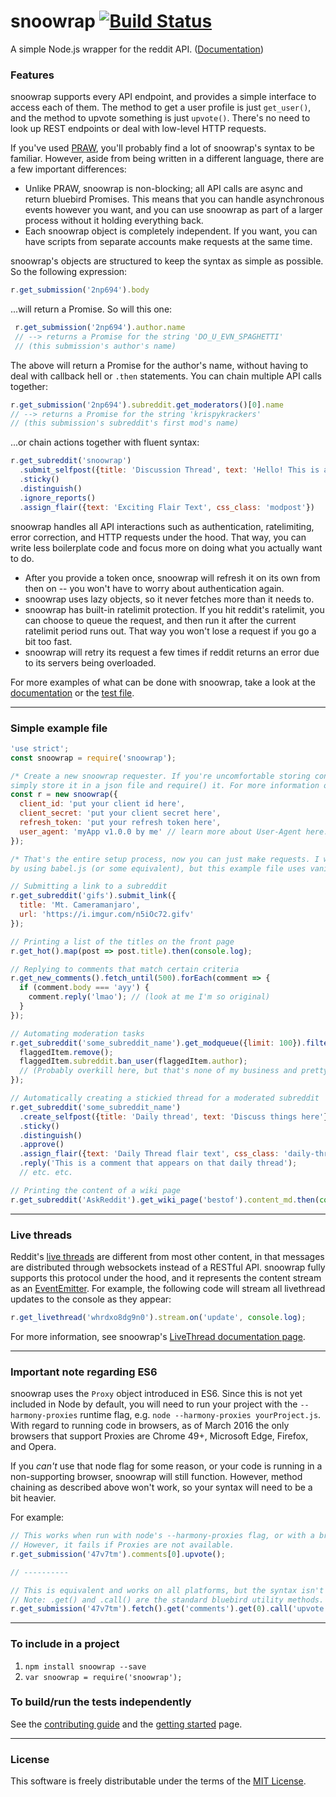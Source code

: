 # snoowrap [![Build Status](https://travis-ci.org/not-an-aardvark/snoowrap.svg?branch=master)](https://travis-ci.org/not-an-aardvark/snoowrap)

A simple Node.js wrapper for the reddit API. ([Documentation](https://not-an-aardvark.github.io/snoowrap))

### Features

snoowrap supports every API endpoint, and provides a simple interface to access each of them. The method to get a user profile is just `get_user()`, and the method to upvote something is just `upvote()`. There's no need to look up REST endpoints or deal with low-level HTTP requests.

If you've used [PRAW](https://praw.readthedocs.org/en/stable/), you'll probably find a lot of snoowrap's syntax to be familiar. However, aside from being written in a different language, there are a few important differences:
* Unlike PRAW, snoowrap is non-blocking; all API calls are async and return bluebird Promises. This means that you can handle asynchronous events however you want, and you can use snoowrap as part of a larger process without it holding everything back.
* Each snoowrap object is completely independent. If you want, you can have scripts from separate accounts make requests at the same time.

snoowrap's objects are structured to keep the syntax as simple as possible. So the following expression:

```javascript
r.get_submission('2np694').body
```
...will return a Promise. So will this one:
```javascript
 r.get_submission('2np694').author.name
 // --> returns a Promise for the string 'DO_U_EVN_SPAGHETTI'
 // (this submission's author's name)
 ```
The above will return a Promise for the author's name, without having to deal with callback hell or `.then` statements. You can chain multiple API calls together:

```javascript
r.get_submission('2np694').subreddit.get_moderators()[0].name
// --> returns a Promise for the string 'krispykrackers'
// (this submission's subreddit's first mod's name)
```
...or chain actions together with fluent syntax:

```javascript
r.get_subreddit('snoowrap')
  .submit_selfpost({title: 'Discussion Thread', text: 'Hello! This is a thread'})
  .sticky()
  .distinguish()
  .ignore_reports()
  .assign_flair({text: 'Exciting Flair Text', css_class: 'modpost'})
```

snoowrap handles all API interactions such as authentication, ratelimiting, error correction, and HTTP requests under the hood. That way, you can write less boilerplate code and focus more on doing what you actually want to do.
 * After you provide a token once, snoowrap will refresh it on its own from then on -- you won't have to worry about authentication again.
 * snoowrap uses lazy objects, so it never fetches more than it needs to.
 * snoowrap has built-in ratelimit protection. If you hit reddit's ratelimit, you can choose to queue the request, and then run it after the current ratelimit period runs out. That way you won't lose a request if you go a bit too fast.
 * snoowrap will retry its request a few times if reddit returns an error due to its servers being overloaded.

For more examples of what can be done with snoowrap, take a look at the [documentation](https://not-an-aardvark.github.io/snoowrap) or the [test file](https://github.com/not-an-aardvark/snoowrap/blob/master/test/snoowrap.spec.js).

---

### Simple example file

```javascript
'use strict';
const snoowrap = require('snoowrap');

/* Create a new snoowrap requester. If you're uncomfortable storing confidential info in your file, one solution is to
simply store it in a json file and require() it. For more information on how to get valid credentials, see here: https://github.com/not-an-aardvark/reddit-oauth-helper */
const r = new snoowrap({
  client_id: 'put your client id here',
  client_secret: 'put your client secret here',
  refresh_token: 'put your refresh token here',
  user_agent: 'myApp v1.0.0 by me' // learn more about User-Agent here: https://github.com/reddit/reddit/wiki/API
});

/* That's the entire setup process, now you can just make requests. I would recommend including async functions in your project
by using babel.js (or some equivalent), but this example file uses vanilla Promises for simplicity. */

// Submitting a link to a subreddit
r.get_subreddit('gifs').submit_link({
  title: 'Mt. Cameramanjaro',
  url: 'https://i.imgur.com/n5iOc72.gifv'
});

// Printing a list of the titles on the front page
r.get_hot().map(post => post.title).then(console.log);

// Replying to comments that match certain criteria
r.get_new_comments().fetch_until(500).forEach(comment => {
  if (comment.body === 'ayy') {
    comment.reply('lmao'); // (look at me I'm so original)
  }
});

// Automating moderation tasks
r.get_subreddit('some_subreddit_name').get_modqueue({limit: 100}).filter(/some-removal-condition/.test).forEach(flaggedItem => {
  flaggedItem.remove();
  flaggedItem.subreddit.ban_user(flaggedItem.author);
  // (Probably overkill here, but that's none of my business and pretty much any functionality is there if you want it)
});

// Automatically creating a stickied thread for a moderated subreddit
r.get_subreddit('some_subreddit_name')
  .create_selfpost({title: 'Daily thread', text: 'Discuss things here'})
  .sticky()
  .distinguish()
  .approve()
  .assign_flair({text: 'Daily Thread flair text', css_class: 'daily-thread'})
  .reply('This is a comment that appears on that daily thread');
  // etc. etc.

// Printing the content of a wiki page
r.get_subreddit('AskReddit').get_wiki_page('bestof').content_md.then(console.log);

```

---

### Live threads

Reddit's [live threads](https://www.reddit.com/r/live/wiki/index) are different from most other content, in that messages are distributed through websockets instead of a RESTful API. snoowrap fully supports this protocol under the hood, and it represents the content stream as an [EventEmitter](https://nodejs.org/api/events.html#events_class_eventemitter). For example, the following code will stream all livethread updates to the console as they appear:

```javascript
r.get_livethread('whrdxo8dg9n0').stream.on('update', console.log);
```

For more information, see snoowrap's [LiveThread documentation page](https://not-an-aardvark.github.io/snoowrap/LiveThread.html).

---

### Important note regarding ES6

snoowrap uses the `Proxy` object introduced in ES6. Since this is not yet included in Node by default, you will need to run your project with the `--harmony-proxies` runtime flag, e.g. `node --harmony-proxies yourProject.js`. With regard to running code in browsers, as of March 2016 the only browsers that support Proxies are Chrome 49+, Microsoft Edge, Firefox, and Opera.

If you *can't* use that node flag for some reason, or your code is running in a non-supporting browser, snoowrap will still function. However, method chaining as described above won't work, so your syntax will need to be a bit heavier.

For example:

```javascript
// This works when run with node's --harmony-proxies flag, or with a browser that supports Proxies.
// However, it fails if Proxies are not available.
r.get_submission('47v7tm').comments[0].upvote();

// ----------

// This is equivalent and works on all platforms, but the syntax isn't as nice.
// Note: .get() and .call() are the standard bluebird utility methods.
r.get_submission('47v7tm').fetch().get('comments').get(0).call('upvote');

```

---

### To include in a project
1. `npm install snoowrap --save`
1. `var snoowrap = require('snoowrap');`

### To build/run the tests independently
See the [contributing guide](https://github.com/not-an-aardvark/snoowrap/blob/master/CONTRIBUTING.md) and the [getting started](https://github.com/not-an-aardvark/snoowrap/blob/master/src/README.md) page.

---

### License

This software is freely distributable under the terms of the [MIT License](https://github.com/not-an-aardvark/snoowrap/blob/master/LICENSE.md).
